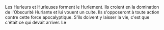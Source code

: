 Les Hurleurs et Hurleuses forment le Hurlement. Ils croient en la domination de l'Obscurité Hurlante et lui vouent un culte. Ils s'opposeront à toute action contre cette force apocalyptique. S'ils doivent y laisser la vie, c'est que c'était ce qui devait arriver. Le